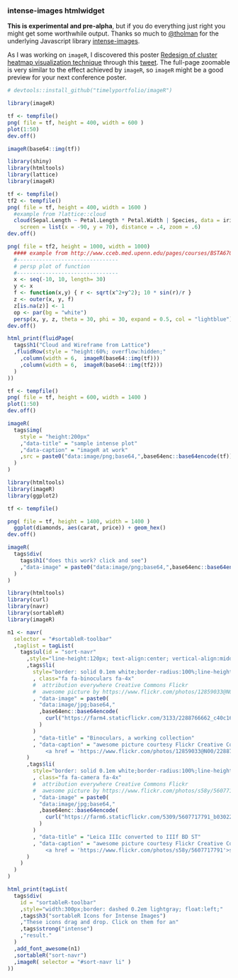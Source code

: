 ### intense-images htmlwidget

**This is experimental and pre-alpha**, but if you do everything just right you might get some worthwhile output.  Thanks so much to [@tholman](https://github.com/tholman) for the underlying Javascript library [intense-images](http://tholman.com/intense-images).


As I was working on `imageR`, I discovered this poster [Redesign of cluster heatmap visualization technique](http://vizbi.org/Posters/2015/B04) through this [tweet](https://twitter.com/QuartzBio/status/580740607758467072).  The full-page zoomable is very similar to the effect achieved by `imageR`, so `imageR` might be a good preview for your next conference poster.

```r
# devtools::install_github("timelyportfolio/imageR")

library(imageR)

tf <- tempfile()
png( file = tf, height = 400, width = 600 )
plot(1:50)
dev.off()

imageR(base64::img(tf))
```

```r
library(shiny)
library(htmltools)
library(lattice)
library(imageR)

tf <- tempfile()
tf2 <- tempfile()
png( file = tf, height = 400, width = 1600 )
  #example from ?lattice::cloud
  cloud(Sepal.Length ~ Petal.Length * Petal.Width | Species, data = iris,
    screen = list(x = -90, y = 70), distance = .4, zoom = .6)
dev.off()

png( file = tf2, height = 1000, width = 1000)
  #### example from http://www.cceb.med.upenn.edu/pages/courses/BSTA670/2012/R_3D_plot_ex.r
  #--------------------------------
  # persp plot of function
  #--------------------------------
  x <- seq(-10, 10, length= 30)
  y <- x
  f <- function(x,y) { r <- sqrt(x^2+y^2); 10 * sin(r)/r }
  z <- outer(x, y, f)
  z[is.na(z)] <- 1
  op <- par(bg = "white")
  persp(x, y, z, theta = 30, phi = 30, expand = 0.5, col = "lightblue")
dev.off()

html_print(fluidPage(
  tags$h1("Cloud and Wireframe from Lattice")
  ,fluidRow(style = "height:60%; overflow:hidden;"
    ,column(width = 6,  imageR(base64::img(tf)))
    ,column(width = 6,  imageR(base64::img(tf2)))
  )
))
```

```r
tf <- tempfile()
png( file = tf, height = 600, width = 1400 )
plot(1:50)
dev.off()

imageR(
  tags$img(
    style = "height:200px"
    ,"data-title" = "sample intense plot"
    ,"data-caption" = "imageR at work"
    ,src = paste0("data:image/png;base64,",base64enc::base64encode(tf))
  )
)
```

```r
library(htmltools)
library(imageR)
library(ggplot2)

tf <- tempfile()

png( file = tf, height = 1400, width = 1400 )
  ggplot(diamonds, aes(carat, price)) + geom_hex()
dev.off()

imageR(
  tags$div(
    tags$h1("does this work? click and see")
    ,"data-image" = paste0("data:image/png;base64,",base64enc::base64encode(tf))
  )
)
```

```r
library(htmltools)
library(curl)
library(navr)
library(sortableR)
library(imageR)

n1 <- navr(
  selector = "#sortableR-toolbar"
  ,taglist = tagList(
    tags$ul(id = "sort-navr"
      ,style="line-height:120px; text-align:center; vertical-align:middle;"
      ,tags$li(
        style="border: solid 0.1em white;border-radius:100%;line-height:inherit;width:130px;height:130px;"
        , class="fa fa-binoculars fa-4x"
        #  attribution everywhere Creative Commons Flickr
        #  awesome picture by https://www.flickr.com/photos/12859033@N00/2288766662/
        , "data-image" = paste0(
          "data:image/jpg;base64,"
          ,base64enc::base64encode(
            curl("https://farm4.staticflickr.com/3133/2288766662_c40c168b76_o.jpg","rb")
          )
        )
        , "data-title" = "Binoculars, a working collection"
        , "data-caption" = "awesome picture courtesy Flickr Creative Commons
            <a href = 'https://www.flickr.com/photos/12859033@N00/2288766662/'>jlcwalker</a>"
      )        
      ,tags$li(
        style="border: solid 0.1em white;border-radius:100%;line-height:inherit;width:130px;height:130px;"
        , class="fa fa-camera fa-4x"
        #  attribution everywhere Creative Commons Flickr
        #  awesome picture by https://www.flickr.com/photos/s58y/5607717791
        , "data-image" = paste0(
          "data:image/jpg;base64,"
          ,base64enc::base64encode(
            curl("https://farm6.staticflickr.com/5309/5607717791_b030229247_o.jpg","rb")
          )
        )
        , "data-title" = "Leica IIIc converted to IIIf BD ST"
        , "data-caption" = "awesome picture courtesy Flickr Creative Commons
            <a href = 'https://www.flickr.com/photos/s58y/5607717791'>s58y</a>"
      )
    )
  )
)

html_print(tagList(
  tags$div(
    id = "sortableR-toolbar"
    ,style="width:300px;border: dashed 0.2em lightgray; float:left;"
    ,tags$h3("sortableR Icons for Intense Images")
    ,"These icons drag and drop. Click on them for an"
    ,tags$strong("intense")
    ,"result."
  )
  ,add_font_awesome(n1)
  ,sortableR("sort-navr")
  ,imageR( selector = "#sort-navr li" )
))

```
